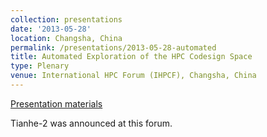```yaml
---
collection: presentations
date: '2013-05-28'
location: Changsha, China
permalink: /presentations/2013-05-28-automated
title: Automated Exploration of the HPC Codesign Space
type: Plenary
venue: International HPC Forum (IHPCF), Changsha, China
---
```


[Presentation materials](http://j.mp/1dT7itE)

Tianhe-2 was announced at this forum.
